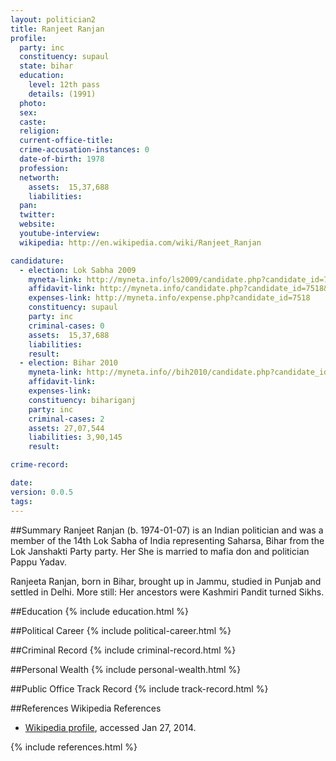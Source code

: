 ```yaml
---
layout: politician2
title: Ranjeet Ranjan
profile: 
  party: inc
  constituency: supaul
  state: bihar
  education: 
    level: 12th pass
    details: (1991)
  photo: 
  sex: 
  caste: 
  religion: 
  current-office-title: 
  crime-accusation-instances: 0
  date-of-birth: 1978
  profession: 
  networth: 
    assets:  15,37,688
    liabilities: 
  pan: 
  twitter: 
  website: 
  youtube-interview: 
  wikipedia: http://en.wikipedia.com/wiki/Ranjeet_Ranjan

candidature: 
  - election: Lok Sabha 2009
    myneta-link: http://myneta.info/ls2009/candidate.php?candidate_id=7518
    affidavit-link: http://myneta.info/candidate.php?candidate_id=7518&scan=original
    expenses-link: http://myneta.info/expense.php?candidate_id=7518
    constituency: supaul 
    party: inc
    criminal-cases: 0
    assets:  15,37,688
    liabilities: 
    result:  
  - election: Bihar 2010
    myneta-link: http://myneta.info//bih2010/candidate.php?candidate_id=396
    affidavit-link: 
    expenses-link: 
    constituency: bihariganj 
    party: inc
    criminal-cases: 2
    assets: 27,07,544
    liabilities: 3,90,145
    result:  

crime-record: 

date: 
version: 0.0.5
tags: 
---
```

##Summary
Ranjeet Ranjan (b. 1974-01-07) is an Indian politician and was a member of the 14th Lok Sabha of India representing Saharsa, Bihar from the Lok Janshakti Party party. Her She is married to mafia don and politician Pappu Yadav.

Ranjeeta Ranjan, born in Bihar, brought up in Jammu, studied in Punjab and settled in Delhi. More still: Her ancestors were Kashmiri Pandit turned Sikhs.


##Education
{% include education.html %}


##Political Career
{% include political-career.html %}


##Criminal Record
{% include criminal-record.html %}


##Personal Wealth
{% include personal-wealth.html %}


##Public Office Track Record
{% include track-record.html %}


##References
Wikipedia References
- [Wikipedia profile]({{page.profile.wikipedia}}), accessed Jan 27, 2014.



{% include references.html %}